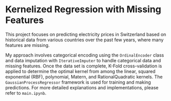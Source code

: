# Kernelized Regression with Missing Features

This project focuses on predicting electricity prices in Switzerland based on historical data from various countries over the past few years, where many features are missing.

My approach involves categorical encoding using the `OrdinalEncoder` class and data imputation with `IterativeImputer` to handle categorical data and missing features. Once the data set is complete, K-Fold cross-validation is applied to determine the optimal kernel from among the linear, squared exponential (RBF), polynomial, Matern, and RationalQuadratic kernels. The `GaussianProcessRegressor` framework is used for training and making predictions. For more detailed explanations and implementations, please refer to `main.ipynb`.
